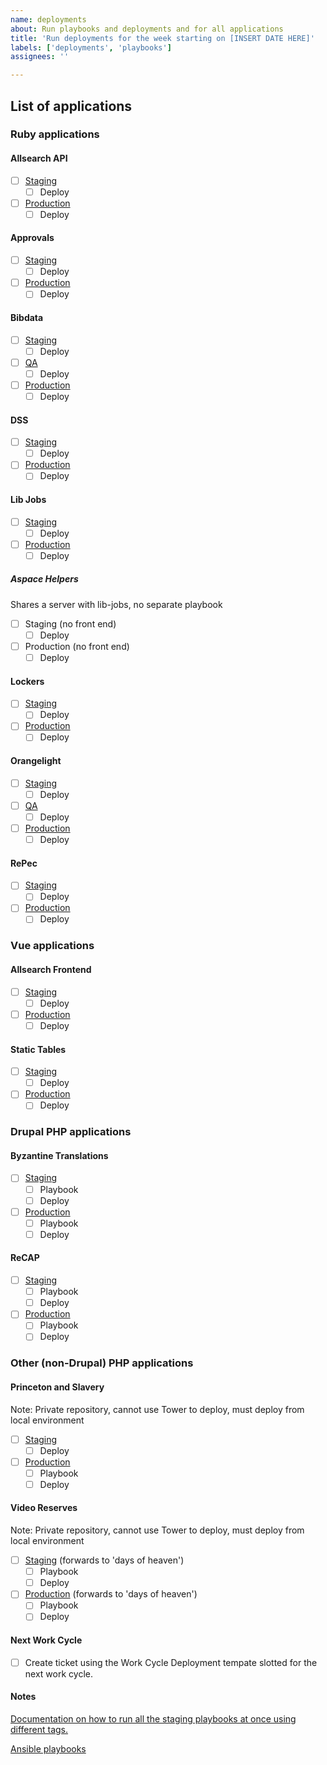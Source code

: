 ```yaml
---
name: deployments
about: Run playbooks and deployments and for all applications
title: 'Run deployments for the week starting on [INSERT DATE HERE]'
labels: ['deployments', 'playbooks']
assignees: ''

---
```

## List of applications
### Ruby applications
#### Allsearch API
- [ ] [Staging](https://allsearch-api-staging.princeton.edu/)
  - [ ] Deploy
- [ ] [Production](https://allsearch-api.princeton.edu/)
  - [ ] Deploy
#### Approvals
- [ ] [Staging](https://approvals-staging.princeton.edu/)
  - [ ] Deploy
- [ ] [Production](https://approvals.princeton.edu/)
  - [ ] Deploy
#### Bibdata
- [ ] [Staging](https://bibdata-staging.lib.princeton.edu/)
  - [ ] Deploy
- [ ] [QA](https://bibdata-qa.princeton.edu/)
  - [ ] Deploy
- [ ] [Production](https://bibdata.princeton.edu/)
  - [ ] Deploy
#### DSS
- [ ] [Staging](https://dss-staging.princeton.edu/catalog)
  - [ ] Deploy
- [ ] [Production](https://dss.princeton.edu/catalog)
  - [ ] Deploy
#### Lib Jobs
- [ ] [Staging](https://lib-jobs-staging.princeton.edu/)
  - [ ] Deploy
- [ ] [Production](https://lib-jobs.princeton.edu/)
  - [ ] Deploy
##### Aspace Helpers
Shares a server with lib-jobs, no separate playbook
- [ ] Staging (no front end)
  - [ ] Deploy
- [ ] Production (no front end)
  - [ ] Deploy
#### Lockers
- [ ] [Staging](https://lockers-and-study-spaces-staging.princeton.edu/)
  - [ ] Deploy
- [ ] [Production](https://lockers-and-study-spaces.princeton.edu/)
  - [ ] Deploy
#### Orangelight
- [ ] [Staging](https://catalog-staging.princeton.edu/)
  - [ ] Deploy
- [ ] [QA](https://catalog-qa.princeton.edu/)
  - [ ] Deploy
- [ ] [Production](https://catalog.princeton.edu/)
  - [ ] Deploy
#### RePec
- [ ] [Staging](https://repec-staging.princeton.edu/)
  - [ ] Deploy
- [ ] [Production](https://repec-prod.princeton.edu/)
  - [ ] Deploy

### Vue applications
#### Allsearch Frontend
- [ ] [Staging](https://allsearch-staging.princeton.edu/)
  - [ ] Deploy
- [ ] [Production](https://allsearch.princeton.edu/)
  - [ ] Deploy
#### Static Tables
- [ ] [Staging](https://static-tables-staging.princeton.edu/)
  - [ ] Deploy
- [ ] [Production](https://static-tables-prod.princeton.edu/)
  - [ ] Deploy

### Drupal PHP applications
#### Byzantine Translations
- [ ] [Staging](https://byzantine-staging.lib.princeton.edu/)
  - [ ] Playbook
  - [ ] Deploy
- [ ] [Production](https://byzantine.lib.princeton.edu/)
  - [ ] Playbook
  - [ ] Deploy
#### ReCAP
- [ ] [Staging](https://recap-staging.princeton.edu/)
  - [ ] Playbook
  - [ ] Deploy
- [ ] [Production](https://recap.princeton.edu/)
  - [ ] Playbook
  - [ ] Deploy

### Other (non-Drupal) PHP applications
#### Princeton and Slavery
Note: Private repository, cannot use Tower to deploy, must deploy from local environment
- [ ] [Staging](https://slavery-staging.princeton.edu/)
  - [ ] Deploy
- [ ] [Production](https://slavery.princeton.edu/)
  - [ ] Playbook
  - [ ] Deploy
#### Video Reserves
Note: Private repository, cannot use Tower to deploy, must deploy from local environment
- [ ] [Staging](https://videoreserves-staging.princeton.edu/hrc/vod/clip.php) (forwards to 'days of heaven')
  - [ ] Playbook
  - [ ] Deploy
- [ ] [Production](https://videoreserves-prod.princeton.edu/hrc/vod/clip.php) (forwards to 'days of heaven')
  - [ ] Playbook
  - [ ] Deploy

#### Next Work Cycle

- [ ] Create ticket using the Work Cycle Deployment tempate slotted for the next work cycle. 

#### Notes
[Documentation on how to run all the staging playbooks at once using different tags.](https://github.com/pulibrary/dacs_handbook/blob/main/maintenance.md)

[Ansible playbooks](https://github.com/pulibrary/princeton_ansible/tree/main/playbooks)
